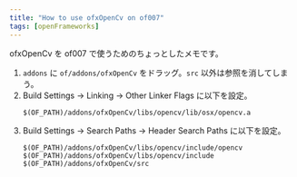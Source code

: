 ```yaml
---
title: "How to use ofxOpenCv on of007"
tags: [openFrameworks]
---
```


ofxOpenCv を of007 で使うためのちょっとしたメモです。

1. `addons` に `of/addons/ofxOpenCv` をドラッグ。`src` 以外は参照を消してしまう。
2. Build Settings -> Linking -> Other Linker Flags に以下を設定。
   ```
   $(OF_PATH)/addons/ofxOpenCv/libs/opencv/lib/osx/opencv.a
   ```
3. Build Settings -> Search Paths -> Header Search Paths に以下を設定。
   ```
   $(OF_PATH)/addons/ofxOpenCv/libs/opencv/include/opencv
   $(OF_PATH)/addons/ofxOpenCv/libs/opencv/include
   $(OF_PATH)/addons/ofxOpenCv/src
   ```
